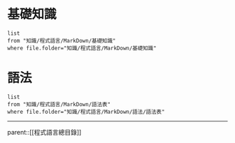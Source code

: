 # 基礎知識
```dataview
list
from "知識/程式語言/MarkDown/基礎知識"
where file.folder="知識/程式語言/MarkDown/基礎知識"
```
# 語法
```dataview
list
from "知識/程式語言/MarkDown/語法表"
where file.folder="知識/程式語言/MarkDown/語法/語法表"
```
- - -
parent::[[程式語言總目錄]]